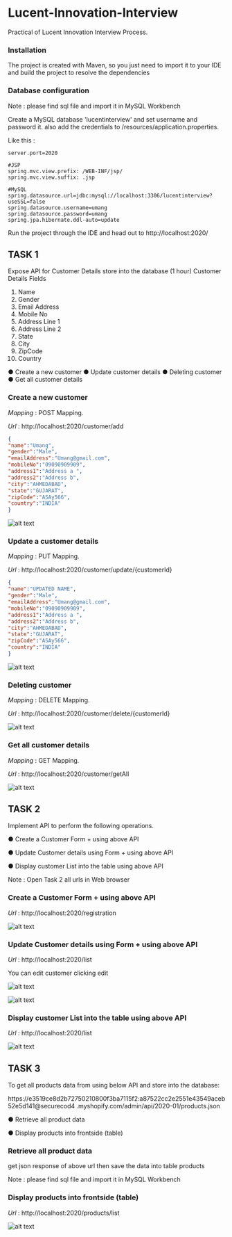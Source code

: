 # Lucent-Innovation-Interview
Practical of Lucent Innovation Interview Process.

### Installation

The project is created with Maven, so you just need to import it to your IDE and build the project to resolve the dependencies

### Database configuration

Note : please find sql file and import it in MySQL Workbench

Create a MySQL database 'lucentinterview' and set username and password it. also add the credentials to /resources/application.properties.

Like this :
```
server.port=2020

#JSP
spring.mvc.view.prefix: /WEB-INF/jsp/
spring.mvc.view.suffix: .jsp

#MySQL
spring.datasource.url=jdbc:mysql://localhost:3306/lucentinterview?useSSL=false
spring.datasource.username=umang
spring.datasource.password=umang
spring.jpa.hibernate.ddl-auto=update

```
Run the project through the IDE and head out to http://localhost:2020/

## TASK 1

Expose API for Customer Details store into the database (1 hour)
Customer Details Fields
1. Name
2. Gender
3. Email Address
4. Mobile No
5. Address Line 1
6. Address Line 2
7. State
8. City
9. ZipCode
10. Country

● Create a new customer
● Update customer details
● Deleting customer
● Get all customer details

### Create a new customer

*Mapping* : POST Mapping.

*Url* : http://localhost:2020/customer/add

```json
{
"name":"Umang",
"gender":"Male",
"emailAddress":"Umang@gmail.com",
"mobileNo":"09090909909",
"address1":"Address a ",
"address2":"Address b",
"city":"AHMEDABAD",
"state":"GUJARAT",
"zipCode":"ASAy566",
"country":"INDIA"
}

```

![alt text](https://github.com/umang4846/Lucient-Innovation-Interview/blob/master/Lucient-Innovation-Interview/addCustomerREST.png)

### Update a customer details

*Mapping* : PUT Mapping.

*Url* : http://localhost:2020/customer/update/{customerId}

```json
{
"name":"UPDATED NAME",
"gender":"Male",
"emailAddress":"Umang@gmail.com",
"mobileNo":"09090909909",
"address1":"Address a ",
"address2":"Address b",
"city":"AHMEDABAD",
"state":"GUJARAT",
"zipCode":"ASAy566",
"country":"INDIA"
}

```

![alt text](https://github.com/umang4846/Lucient-Innovation-Interview/blob/master/Lucient-Innovation-Interview/updateCustomerREST.png)

### Deleting customer

*Mapping* : DELETE Mapping.

*Url* : http://localhost:2020/customer/delete/{customerId}

![alt text](https://github.com/umang4846/Lucient-Innovation-Interview/blob/master/Lucient-Innovation-Interview/deleteCustomerREST.png)

### Get all customer details

*Mapping* : GET Mapping.

*Url* : http://localhost:2020/customer/getAll

![alt text](https://github.com/umang4846/Lucient-Innovation-Interview/blob/master/Lucient-Innovation-Interview/getAllCustomerREST.png)



## TASK 2

Implement API to perform the following operations. 

● Create a Customer Form + using above API

● Update Customer details using Form + using above API

● Display customer List into the table using above API

Note :
 Open Task 2 all urls in Web browser

### Create a Customer Form + using above API

*Url* : http://localhost:2020/registration

![alt text](https://github.com/umang4846/Lucient-Innovation-Interview/blob/master/Lucient-Innovation-Interview/registerCustomerUI.png)


### Update Customer details using Form + using above API

*Url* : http://localhost:2020/list

You can edit customer clicking edit 

![alt text](https://github.com/umang4846/Lucient-Innovation-Interview/blob/master/Lucient-Innovation-Interview/allCustomerUI.png)

![alt text](https://github.com/umang4846/Lucient-Innovation-Interview/blob/master/Lucient-Innovation-Interview/updateCustomerUI.png)


### Display customer List into the table using above API

*Url* : http://localhost:2020/list

![alt text](https://github.com/umang4846/Lucient-Innovation-Interview/blob/master/Lucient-Innovation-Interview/allCustomerUI.png)


## TASK 3

To get all products data from using below API and store into the database:

https://e3519ce8d2b72750210800f3ba7115f2:a87522cc2e2551e43549aceb52e5d141@securecod4
.myshopify.com/admin/api/2020-01/products.json

● Retrieve all product data

● Display products into frontside (table)

### Retrieve all product data

get json response of above url then save the data into table products

Note : please find sql file and import it in MySQL Workbench


### Display products into frontside (table)

*Url* : http://localhost:2020/products/list

![alt text](https://github.com/umang4846/Lucient-Innovation-Interview/blob/master/Lucient-Innovation-Interview/allProductsUI.png)
